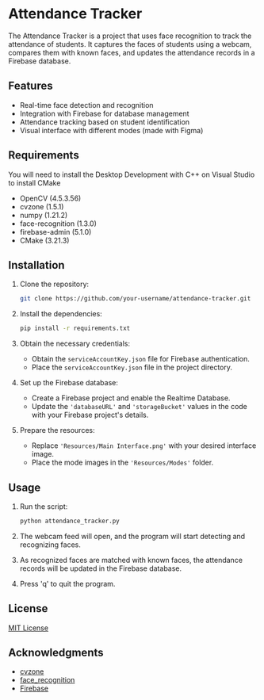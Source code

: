 # Attendance Tracker

The Attendance Tracker is a project that uses face recognition to track the attendance of students. It captures the faces of students using a webcam, compares them with known faces, and updates the attendance records in a Firebase database.

## Features

- Real-time face detection and recognition
- Integration with Firebase for database management
- Attendance tracking based on student identification
- Visual interface with different modes (made with Figma)

## Requirements

You will need to install the Desktop Development with C++ on Visual Studio to install CMake
- OpenCV (4.5.3.56)
- cvzone (1.5.1)
- numpy (1.21.2)
- face-recognition (1.3.0)
- firebase-admin (5.1.0)
- CMake (3.21.3)

## Installation

1. Clone the repository:

   ```bash
   git clone https://github.com/your-username/attendance-tracker.git
   ```

2. Install the dependencies:

   ```bash
   pip install -r requirements.txt
   ```

3. Obtain the necessary credentials:

   - Obtain the `serviceAccountKey.json` file for Firebase authentication.
   - Place the `serviceAccountKey.json` file in the project directory.

4. Set up the Firebase database:

   - Create a Firebase project and enable the Realtime Database.
   - Update the `'databaseURL'` and `'storageBucket'` values in the code with your Firebase project's details.

5. Prepare the resources:

   - Replace `'Resources/Main Interface.png'` with your desired interface image.
   - Place the mode images in the `'Resources/Modes'` folder.

## Usage

1. Run the script:

   ```bash
   python attendance_tracker.py
   ```

2. The webcam feed will open, and the program will start detecting and recognizing faces.

3. As recognized faces are matched with known faces, the attendance records will be updated in the Firebase database.

4. Press 'q' to quit the program.

## License

[MIT License](LICENSE)

## Acknowledgments

- [cvzone](https://github.com/cvzone/cvzone)
- [face_recognition](https://github.com/ageitgey/face_recognition)
- [Firebase](https://firebase.google.com/)
